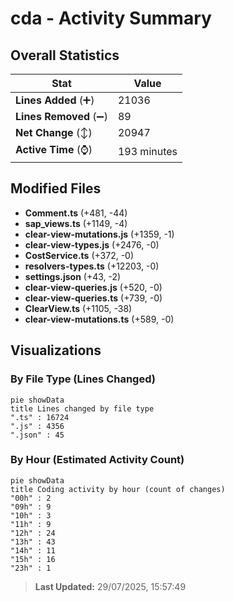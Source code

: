 # cda - Activity Summary 

## Overall Statistics

| Stat                   | Value                                                             |
| ---------------------- | ----------------------------------------------------------------- |
| **Lines Added** (➕)   | 21036                                          |
| **Lines Removed** (➖) | 89                                        |
| **Net Change** (↕)    | 20947                |
| **Active Time** (⌚)   | 193 minutes |


## Modified Files
- **Comment.ts** (+481, -44)
- **sap_views.ts** (+1149, -4)
- **clear-view-mutations.js** (+1359, -1)
- **clear-view-types.js** (+2476, -0)
- **CostService.ts** (+372, -0)
- **resolvers-types.ts** (+12203, -0)
- **settings.json** (+43, -2)
- **clear-view-queries.js** (+520, -0)
- **clear-view-queries.ts** (+739, -0)
- **ClearView.ts** (+1105, -38)
- **clear-view-mutations.ts** (+589, -0)

## Visualizations

### By File Type (Lines Changed)

```mermaid
pie showData
title Lines changed by file type
".ts" : 16724
".js" : 4356
".json" : 45
```

### By Hour (Estimated Activity Count)

```mermaid
pie showData
title Coding activity by hour (count of changes)
"00h" : 2
"09h" : 9
"10h" : 3
"11h" : 9
"12h" : 24
"13h" : 43
"14h" : 11
"15h" : 16
"23h" : 1
```


> **Last Updated:** 29/07/2025, 15:57:49